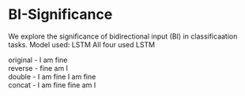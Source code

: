 # BI-Significance

We explore the significance of bidirectional input (BI) in classificaation tasks. Model used: LSTM
All four used LSTM

original - I am fine\
reverse - fine am I\
double - I am fine I am fine\
concat - I am fine fine am I
